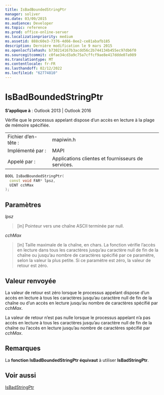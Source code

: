 ```yaml
---
title: IsBadBoundedStringPtr
manager: soliver
ms.date: 03/09/2015
ms.audience: Developer
ms.topic: reference
ms.prod: office-online-server
ms.localizationpriority: medium
ms.assetid: 888c60e3-7376-4d66-8ee2-ce81abafb185
description: Dernière modification le 9 mars 2015
ms.openlocfilehash: b730214167b3acdd56c2b744134b455ec97db6f0
ms.sourcegitcommit: c0fae34cd3a9c75a7cffcf9ae8e417ddde07a989
ms.translationtype: MT
ms.contentlocale: fr-FR
ms.lasthandoff: 02/12/2022
ms.locfileid: "62774810"
---
```

# <a name="isbadboundedstringptr"></a>IsBadBoundedStringPtr

  
  
**S’applique à** : Outlook 2013 | Outlook 2016 
  
Vérifie que le processus appelant dispose d’un accès en lecture à la plage de mémoire spécifiée.
  
|||
|:-----|:-----|
|Fichier d’en-tête :  <br/> |mapiwin.h  <br/> |
|Implémenté par :  <br/> |MAPI  <br/> |
|Appelé par :  <br/> |Applications clientes et fournisseurs de services. |
   
```cpp
BOOL IsBadBoundedStringPtr(
  const void FAR* lpsz,
  UINT cchMax
);
```

## <a name="parameters"></a>Paramètres

 _lpsz_
  
> [in] Pointeur vers une chaîne ASCII terminée par null.
    
 _cchMax_
  
> [in] Taille maximale de la chaîne, en chars. La fonction vérifie l’accès en lecture dans tous les caractères jusqu’au caractère null de fin de la chaîne ou jusqu’au nombre de caractères spécifié par ce paramètre, selon la valeur la plus petite. Si ce paramètre est zéro, la valeur de retour est zéro.
    
## <a name="return-value"></a>Valeur renvoyée

La valeur de retour est zéro lorsque le processus appelant dispose d’un accès en lecture à tous les caractères jusqu’au caractère null de fin de la chaîne ou d’un accès en lecture jusqu’au nombre de caractères spécifié par  _cchMax_.
  
La valeur de retour n’est pas nulle lorsque le processus appelant n’a pas accès en lecture à tous les caractères jusqu’au caractère null de fin de la chaîne ou l’accès en lecture jusqu’au nombre de caractères spécifié par  _cchMax_.
  
## <a name="remarks"></a>Remarques

La **fonction IsBadBoundedStringPtr équivaut** à utiliser **IsBadStringPtr**.
  
## <a name="see-also"></a>Voir aussi



[IsBadStringPtr](https://msdn.microsoft.com/library/windows/desktop/aa366714%28v=vs.85%29.aspx)


